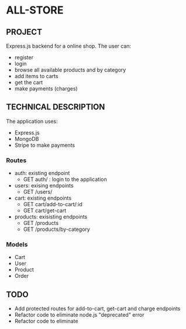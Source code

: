 # ALL-STORE

## PROJECT

Express.js backend for a online shop. The user can:

- register
- login
- browse all available products and by category
- add items to carts
- get the cart
- make payments (charges)

## TECHNICAL DESCRIPTION

The application uses:

- Express.js
- MongoDB
- Stripe to make payments

### Routes

- auth: existing endpoint
  - GET auth/ : login to the application
- users: exising endpoints
  - GET /users/
- cart: existing endpoints
  - GET cart/add-to-cart/:id
  - GET cart/get-cart
- products: exisisting endpoints
  - GET /products
  - GET /products/by-category

### Models

- Cart
- User
- Product
- Order

## TODO

- Add protected routes for add-to-cart, get-cart and charge endpoints
- Refactor code to eliminate node.js "deprecated" error
- Refactor code to eliminate
